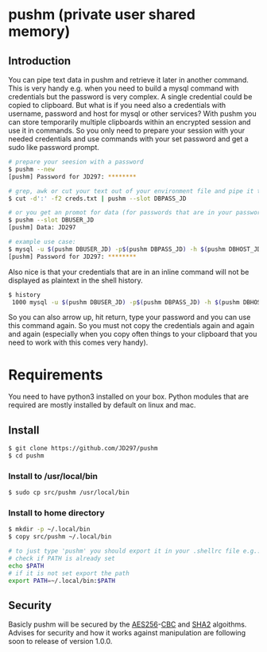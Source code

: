 # pushm (private user shared memory)

## Introduction
You can pipe text data in pushm and retrieve it later in another command. This is very handy e.g. when you need to build a mysql command with credentials but the password is very complex. A single credential could be copied to clipboard. But what is if you need also a credentials with username, password and host for mysql or other services? With pushm you can store temporarily multiple clipboards within an encrypted session and use it in commands. So you only need to prepare your session with your needed credentials and use commands with your set password and get a sudo like password prompt.

```bash
# prepare your seesion with a password
$ pushm --new
[pushm] Password for JD297: ********

# grep, awk or cut your text out of your environment file and pipe it to pushm
$ cut -d':' -f2 creds.txt | pushm --slot DBPASS_JD

# or you get an promot for data (for passwords that are in your password manager)
$ pushm --slot DBUSER_JD
[pushm] Data: JD297

# example use case:
$ mysql -u $(pushm DBUSER_JD) -p$(pushm DBPASS_JD) -h $(pushm DBHOST_JD) $(pushm DBNAME_JD) < backup.sql
[pushm] Password for JD297: ********
```

Also nice is that your credentials that are in an inline command will not be displayed as plaintext in the shell history.
```bash
$ history
 1000 mysql -u $(pushm DBUSER_JD) -p$(pushm DBPASS_JD) -h $(pushm DBHOST_JD) $(pushm DBNAME_JD) < backup.sql
```

So you can also arrow up, hit return, type your password and you can use this command again. So you must not copy the credentials again and again and again (especially when you copy often things to your clipboard that you need to work with this comes very handy).

# Requirements
You need to have python3 installed on your box. Python modules that are required are mostly installed by default on linux and mac.

## Install
```bash
$ git clone https://github.com/JD297/pushm
$ cd pushm
```

### Install to /usr/local/bin
```bash
$ sudo cp src/pushm /usr/local/bin
```

### Install to home directory
```bash
$ mkdir -p ~/.local/bin
$ copy src/pushm ~/.local/bin

# to just type 'pushm' you should export it in your .shellrc file e.g.: ~/.bashrc
# check if PATH is already set
echo $PATH
# if it is not set export the path
export PATH=~/.local/bin:$PATH
```

## Security
Basicly pushm will be secured by the [AES256](https://en.wikipedia.org/wiki/Advanced_Encryption_Standard)-[CBC](https://en.wikipedia.org/wiki/Block_cipher_mode_of_operation#Cipher_block_chaining_(CBC)) and [SHA2](https://en.wikipedia.org/wiki/SHA-2) algoithms. Advises for security and how it works against manipulation are following soon to release of version 1.0.0.

